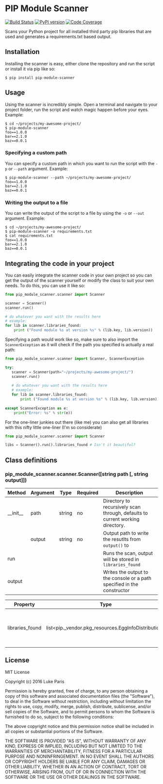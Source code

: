 # PIP Module Scanner
[![Build Status](https://travis-ci.org/Paradoxis/PIP-Module-Scanner.svg?branch=master)](https://travis-ci.org/Paradoxis/PIP-Module-Scanner)
[![PyPI version](https://badge.fury.io/py/pip-module-scanner.svg)](https://badge.fury.io/py/pip-module-scanner)
[![Code Coverage](https://codecov.io/gh/Paradoxis/PIP-Module-Scanner/branch/master/graph/badge.svg)](https://codecov.io/gh/Paradoxis/PIP-Module-Scanner)

Scans your Python project for all installed third party pip libraries that are used and generates a requirements.txt based output.

## Installation
Installing the scanner is easy, either clone the repository and run the script or install it via pip like so:

```shell
$ pip install pip-module-scanner
```

## Usage
Using the scanner is incredibly simple. Open a terminal and navigate to your project folder, run the script and watch magic happen before your eyes. Example:

```shell
$ cd ~/projects/my-awesome-project/
$ pip-module-scanner
foo==1.0.0
bar==2.1.0
baz==0.0.1
```    

### Specifying a custom path
You can specify a custom path in which you want to run the script with the `-p` or `--path` argument. Example:

```shell
$ pip-module-scanner --path ~/projects/my-awesome-project/
foo==1.0.0 
bar==2.1.0
baz==0.0.1
```

### Writing the output to a file
You can write the output of the script to a file by using the `-o` or `--out` argument. Example:

```shell
$ cd ~/projects/my-awesome-project/
$ pip-module-scanner -o requirements.txt
$ cat requirements.txt
foo==1.0.0
bar==2.1.0
baz==0.0.1
```

## Integrating the code in your project
You can easily integrate the scanner code in your own project so you can get the output of the scanner yourself or modify the class to suit your own needs. To do this, you can use it like so:

```python
from pip_module_scanner.scanner import Scanner

scanner = Scanner()
scanner.run()

# do whatever you want with the results here
# example:
for lib in scanner.libraries_found:
    print ("Found module %s at version %s" % (lib.key, lib.version))
```

Specifying a path would work like so, make sure to also import the `ScannerException` as it will check if the path you specified is actually a real path:

```python
from pip_module_scanner.scanner import Scanner, ScannerException

try:
   scanner = Scanner(path="~/projects/my-awesome-project/")
   scanner.run()
   
   # do whatever you want with the results here
   # example:
   for lib in scanner.libraries_found:
       print ("Found module %s at version %s" % (lib.key, lib.version))
   
except ScannerException as e:
    print("Error: %s" % str(e))
```

For the one-liner junkies out there (like me) you can also get all libraries with this nifty little one-liner (I'm so considerate)

```python
from pip_module_scanner.scanner import Scanner

libs = Scanner().run().libraries_found # Isn't it beautiful?
```

## Class definitions

### pip_module_scanner.scanner.Scanner([string path [, string output]])

| Method              | Argument | Type    | Required | Description                                          |
| ------------------- | -------- | ------- | -------- | ---------------------------------------------------- |
| \_\_init\_\_        | path     | string  | no       | Directory to recursively scan through, defaults to current working directory. |
|                     | output   | string  | no       | Output path to write the resutlts from `output()` to |
| run                 |          |         |          | Runs the scan, output will be stored in `libraries_found` |
| output              |          |         |          | Writes the output to the console or a path specified in the constructor |


| Property            | Type                                                | Description  |
| ------------------- | --------------------------------------------------- | ------------ |
| libraries_found     | list<pip._vendor.pkg_resources.EggInfoDistribution> | List of all found pip libraries in your project, result from `Scanner.run()`.


## License
MIT License

Copyright (c) 2016 Luke Paris

Permission is hereby granted, free of charge, to any person obtaining a copy
of this software and associated documentation files (the "Software"), to deal
in the Software without restriction, including without limitation the rights
to use, copy, modify, merge, publish, distribute, sublicense, and/or sell
copies of the Software, and to permit persons to whom the Software is
furnished to do so, subject to the following conditions:

The above copyright notice and this permission notice shall be included in all
copies or substantial portions of the Software.

THE SOFTWARE IS PROVIDED "AS IS", WITHOUT WARRANTY OF ANY KIND, EXPRESS OR
IMPLIED, INCLUDING BUT NOT LIMITED TO THE WARRANTIES OF MERCHANTABILITY,
FITNESS FOR A PARTICULAR PURPOSE AND NONINFRINGEMENT. IN NO EVENT SHALL THE
AUTHORS OR COPYRIGHT HOLDERS BE LIABLE FOR ANY CLAIM, DAMAGES OR OTHER
LIABILITY, WHETHER IN AN ACTION OF CONTRACT, TORT OR OTHERWISE, ARISING FROM,
OUT OF OR IN CONNECTION WITH THE SOFTWARE OR THE USE OR OTHER DEALINGS IN THE
SOFTWARE.
